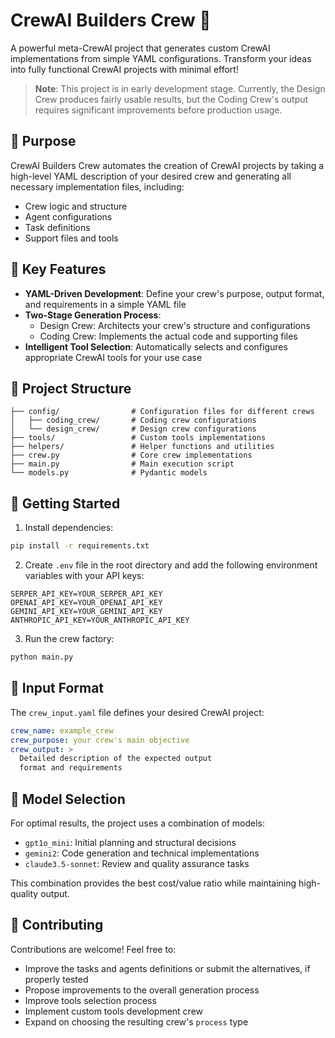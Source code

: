 # CrewAI Builders Crew 🚀

A powerful meta-CrewAI project that generates custom CrewAI implementations from simple YAML configurations. Transform
your ideas into fully functional CrewAI projects with minimal effort!

> **Note**: This project is in early development stage. Currently, the Design Crew produces fairly usable results, but
> the Coding Crew's output requires significant improvements before production usage.

## 🎯 Purpose

CrewAI Builders Crew automates the creation of CrewAI projects by taking a high-level YAML description of your desired
crew and generating all necessary implementation files, including:

- Crew logic and structure
- Agent configurations
- Task definitions
- Support files and tools

## 🌟 Key Features

- **YAML-Driven Development**: Define your crew's purpose, output format, and requirements in a simple YAML file
- **Two-Stage Generation Process**:
    - Design Crew: Architects your crew's structure and configurations
    - Coding Crew: Implements the actual code and supporting files
- **Intelligent Tool Selection**: Automatically selects and configures appropriate CrewAI tools for your use case

## 📁 Project Structure

```
├── config/                # Configuration files for different crews
│   ├── coding_crew/       # Coding crew configurations
│   └── design_crew/       # Design crew configurations
├── tools/                 # Custom tools implementations
├── helpers/               # Helper functions and utilities
├── crew.py                # Core crew implementations
├── main.py                # Main execution script
└── models.py              # Pydantic models
```

## 🚀 Getting Started

1. Install dependencies:

```bash
pip install -r requirements.txt
```

2. Create `.env` file in the root directory and add the following environment variables with your API keys:
```
SERPER_API_KEY=YOUR_SERPER_API_KEY
OPENAI_API_KEY=YOUR_OPENAI_API_KEY
GEMINI_API_KEY=YOUR_GEMINI_API_KEY
ANTHROPIC_API_KEY=YOUR_ANTHROPIC_API_KEY
```

3. Run the crew factory:

```bash
python main.py
```

## 📝 Input Format

The `crew_input.yaml` file defines your desired CrewAI project:

```yaml
crew_name: example_crew
crew_purpose: your crew's main objective
crew_output: >
  Detailed description of the expected output
  format and requirements
```

## 🎯 Model Selection

For optimal results, the project uses a combination of models:

- `gpt1o_mini`: Initial planning and structural decisions
- `gemini2`: Code generation and technical implementations
- `claude3.5-sonnet`: Review and quality assurance tasks

This combination provides the best cost/value ratio while maintaining high-quality output.

## 🤝 Contributing

Contributions are welcome! Feel free to:

- Improve the tasks and agents definitions or submit the alternatives, if properly tested
- Propose improvements to the overall generation process
- Improve tools selection process
- Implement custom tools development crew
- Expand on choosing the resulting crew's `process` type
